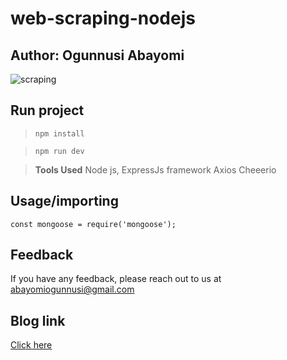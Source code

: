 # web-scraping-nodejs
## Author: Ogunnusi Abayomi

![scraping](https://media.giphy.com/media/3o6MbflbRNuRqwBhss/giphy.gif)

## Run project

> `npm install`

> `npm run dev`


> **Tools Used**
>Node js,
>ExpressJs framework
>Axios
>Cheeerio


## Usage/importing

```importing 3rd party packages
const mongoose = require('mongoose');
```

## Feedback

If you have any feedback, please reach out to us at abayomiogunnusi@gmail.com

## Blog link
[Click here](https://dev.to/drsimplegraffiti/i-scraped-dev-to-using-axios-and-cheerio-26ko)

